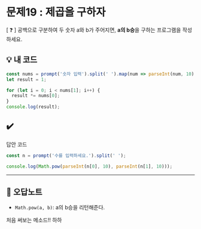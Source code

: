 # 문제19 : 제곱을 구하자

[ ❓ ] 공백으로 구분하여 두 숫자 a와 b가 주어지면, **a의 b승**을 구하는 프로그램을 작성하세요.

## 💡 내 코드

```js
const nums = prompt('숫자 입력').split(' ').map(num => parseInt(num, 10));
let result = 1;

for (let i = 0; i < nums[1]; i++) {
  result *= nums[0];
}
console.log(result);
```

## ✔️
 답안 코드
```js
const n = prompt('수를 입력하세요.').split(' ');

console.log(Math.pow(parseInt(n[0], 10), parseInt(n[1], 10)));
```

---
## 📓 오답노트 
- `Math.pow(a, b)`: a의 b승을 리턴해준다. 

처음 써보는 메소드!! 하하 